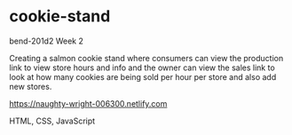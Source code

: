 # cookie-stand
bend-201d2 Week 2

Creating a salmon cookie stand where consumers can view the production link to view store hours and info and the owner can view the sales link to look at how many cookies are being sold per hour per store and also add new stores. 

https://naughty-wright-006300.netlify.com

HTML, CSS, JavaScript
